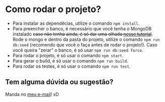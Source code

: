 # Como rodar o projeto?

- Para instalar as dependêcias, utilize o comando `npm install`.
- Para preencher o banco, é necessário que você tenha o MongoDB instalado ~~caso não tenha ainda, é só dar uma olhada [nesse tutorial](https://medium.com/@NetoVieiraLeo/instalando-e-configurando-o-mongodb-no-windows-b1d4e1e58911)~~. Rode o mongo e dentro da pasta do projeto, utilize o comando `npm run db:seed` (recomendo que você o faça antes de rodar o projeto!). Caso você queira "zerar" o banco, é só usar `npm run db:seed force`.
- Para rodar o projeto, é só usar o comando `npm start`.
- Para gerar o build, é só usar o comando `npm run build`.
- Para rodar os testes, é só usar o comando `npm run test`.

## Tem alguma dúvida ou sugestão?

Manda no [meu e-mail](mailto:wrickee@gmail.com)! xD
